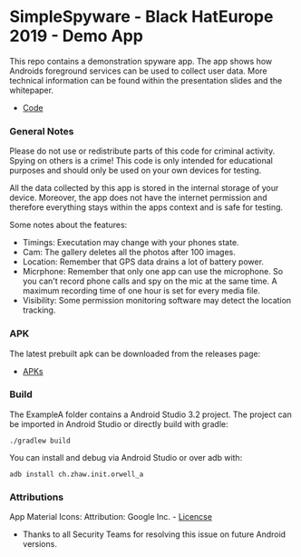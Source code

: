 # SimpleSpyware - Black HatEurope 2019 - Demo App 

This repo contains a demonstration spyware app. The app shows how Androids foreground services can be used to collect user data. More technical information can be found within the presentation slides and the whitepaper.

* [Code](https://github.com/7homasSutter/SimpleSpyware/releases)

### General Notes
Please do not use or redistribute parts of this code for criminal activity. Spying on others is a crime! This code is only intended for educational purposes and should only be used on your own devices for testing.

All the data collected by this app is stored in the internal storage of your device. Moreover, the app does not have the internet permission and therefore everything stays within the apps context and is safe for testing.

Some notes about the features:
- Timings: Executation may change with your phones state.
- Cam: The gallery deletes all the photos after 100 images.
- Location: Remember that GPS data drains a lot of battery power.
- Micrphone: Remember that only one app can use the microphone. So you can't record phone calls and spy on the mic at the same time. A maximum recording time of one hour is set for every media file. 
- Visibility: Some permission monitoring software may detect the location tracking.

### APK
The latest prebuilt apk can be downloaded from the releases page:
* [APKs](https://github.com/7homasSutter/SimpleSpyware/releases)

### Build
The ExampleA folder contains a Android Studio 3.2 project. The project can be imported in Android Studio or directly build with gradle:

```
./gradlew build
```

You can install and debug via Android Studio or over adb with:
```
adb install ch.zhaw.init.orwell_a
```

### Attributions 
App Material Icons: Attribution: Google Inc. - [Licencse](https://creativecommons.org/licenses/by/4.0/deed.en)

- Thanks to all Security Teams for resolving this issue on future Android versions.
